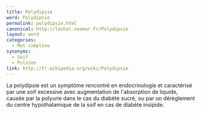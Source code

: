 ```yaml
---
title: Polydipsie
word: Polydipsie
permalink: polydipsie.html
canonical: http://lachal.neamar.fr/Polydipsie
layout: word
categories:
  - Mot complexe
synonyms:
  - Soif
  - Pulsion
link: http://fr.wikipedia.org/wiki/Polydipsie
---
```


La polydipsie est un symptôme rencontré en endocrinologie et caractérisé par une soif excessive avec augmentation de l'absorption de liquide, causée par la polyurie dans le cas du diabète sucré, ou par un dérèglement du centre hypothalamique de la soif en cas de diabète insipide.


